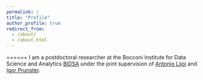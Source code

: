```yaml
---
permalink: /
title: "Profile"
author_profile: true
redirect_from: 
  - /about/
  - /about.html
---
```

======
I am a postdoctoral researcher at the Bocconi Institute for Data Science and Analytics [BIDSA](https://bidsa.unibocconi.eu/people/faculty) under the joint supervision of [Antonio Lijoi](https://didattica.unibocconi.it/mypage/index.php?IdUte=189615&amp%3Bcognome=LIJOI&amp%3Bnome=ANTONIO&amp%3BurlBackMy=) and [Igor Prunster](https://mypage.unibocconi.eu/igorpruenster/).  
